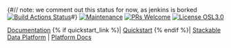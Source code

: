 {#// note: we comment out this status for now, as jenkins is borked
[![Build Actions Status](https://ci.stackable.tech/job/{{operator_name}}%2doperator%2dit%2dnightly/badge/icon?subject=Integration%20Tests)](https://ci.stackable.tech/job/{{operator_name}}%2doperator%2dit%2dnightly)#}
[![Maintenance](https://img.shields.io/badge/Maintained%3F-yes-green.svg)](https://GitHub.com/stackabletech/{{operator_name}}-operator/graphs/commit-activity)
[![PRs Welcome](https://img.shields.io/badge/PRs-welcome-green.svg)](https://docs.stackable.tech/home/stable/contributor/index.html)
[![License OSL3.0](https://img.shields.io/badge/license-OSL3.0-green)](./LICENSE)

[Documentation](https://docs.stackable.tech/{{operator_name}}-operator/stable/index.html) {% if quickstart_link %}| [Quickstart]({{quickstart_link}}) {% endif %}| [Stackable Data Platform](https://stackable.tech/) | [Platform Docs](https://docs.stackable.tech/)
